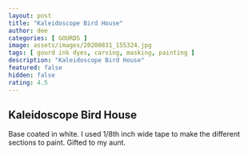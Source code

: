 ```yaml
---
layout: post
title: "Kaleidoscope Bird House"
author: dee
categories: [ GOURDS ]
image: assets/images/20200831_155324.jpg
tags: [ gourd ink dyes, carving, masking, painting ]
description: "Kaleidoscope Bird House"
featured: false
hidden: false
rating: 4.5
---
```


## Kaleidoscope Bird House

Base coated in white. I used 1/8th inch wide tape to make the different sections to paint. Gifted to my aunt.

